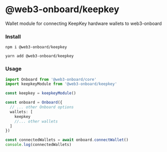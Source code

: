 <script context="module">
import { Tabs, TabPanel } from '@vitebook/client/components/tabs';

const frameworks = ['npm', 'yarn'];
</script>

# @web3-onboard/keepkey

Wallet module for connecting KeepKey hardware wallets to web3-onboard

### Install


<Tabs values={frameworks}>
  <TabPanel value="npm">

```
npm i @web3-onboard/keepkey
```

  </TabPanel>
  <TabPanel value="yarn">

```
yarn add @web3-onboard/keepkey
```

  </TabPanel>
</Tabs>

### Usage

```typescript
import Onboard from '@web3-onboard/core'
import keepkeyModule from '@web3-onboard/keepkey'

const keepkey = keepkeyModule()

const onboard = Onboard({
  // ... other Onboard options
  wallets: [
    keepkey
    //... other wallets
  ]
})

const connectedWallets = await onboard.connectWallet()
console.log(connectedWallets)
```